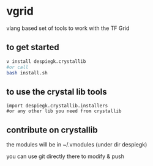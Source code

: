 # vgrid

vlang based set of tools to work with the TF Grid

## to get started

```bash
v install despiegk.crystallib
#or call
bash install.sh
```

## to use the crystal lib tools

```
import despiegk.crystallib.installers
#or any other lib you need from crystallib
```

## contribute on crystallib

the modules will be in ~/.vmodules (under dir despiegk)

you can use git directly there to modify & push
